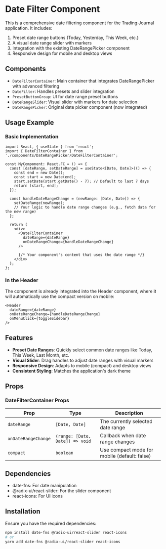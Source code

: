 # Date Filter Component

This is a comprehensive date filtering component for the Trading Journal application. It includes:

1. Preset date range buttons (Today, Yesterday, This Week, etc.)
2. A visual date range slider with markers
3. Integration with the existing DateRangePicker component
4. Responsive design for mobile and desktop views

## Components

- `DateFilterContainer`: Main container that integrates DateRangePicker with advanced filtering
- `DateFilter`: Handles presets and slider integration
- `PresetButtonGroup`: UI for date range preset buttons
- `DateRangeSlider`: Visual slider with markers for date selection
- `DateRangePicker`: Original date picker component (now integrated)

## Usage Example

### Basic Implementation

```tsx
import React, { useState } from 'react';
import { DateFilterContainer } from './components/DateRangePicker/DateFilterContainer';

const MyComponent: React.FC = () => {
  const [dateRange, setDateRange] = useState<[Date, Date]>(() => {
    const end = new Date();
    const start = new Date(end);
    start.setDate(start.getDate() - 7); // Default to last 7 days
    return [start, end];
  });

  const handleDateRangeChange = (newRange: [Date, Date]) => {
    setDateRange(newRange);
    // Your logic to handle date range changes (e.g., fetch data for the new range)
  };

  return (
    <div>
      <DateFilterContainer 
        dateRange={dateRange}
        onDateRangeChange={handleDateRangeChange}
      />
      
      {/* Your component's content that uses the date range */}
    </div>
  );
};
```

### In the Header

The component is already integrated into the Header component, where it will automatically use the compact version on mobile:

```tsx
<Header 
  dateRange={dateRange}
  onDateRangeChange={handleDateRangeChange}
  onMenuClick={toggleSidebar}
/>
```

## Features

- **Preset Date Ranges**: Quickly select common date ranges like Today, This Week, Last Month, etc.
- **Visual Slider**: Drag handles to adjust date ranges with visual markers
- **Responsive Design**: Adapts to mobile (compact) and desktop views
- **Consistent Styling**: Matches the application's dark theme

## Props

### DateFilterContainer Props

| Prop | Type | Description |
|------|------|-------------|
| `dateRange` | `[Date, Date]` | The currently selected date range |
| `onDateRangeChange` | `(range: [Date, Date]) => void` | Callback when date range changes |
| `compact` | `boolean` | Use compact mode for mobile (default: false) |

## Dependencies

- date-fns: For date manipulation
- @radix-ui/react-slider: For the slider component
- react-icons: For UI icons

## Installation

Ensure you have the required dependencies:

```bash
npm install date-fns @radix-ui/react-slider react-icons
# or
yarn add date-fns @radix-ui/react-slider react-icons
``` 
